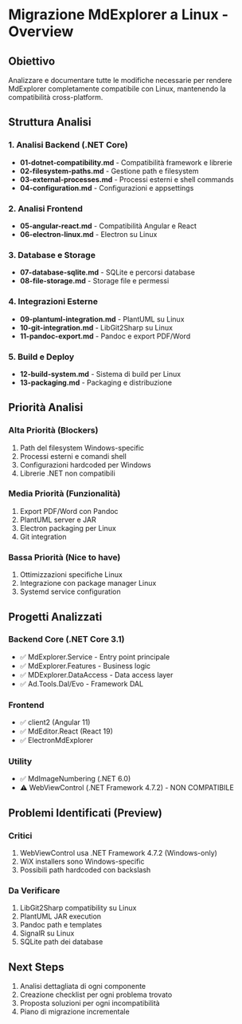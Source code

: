 # Migrazione MdExplorer a Linux - Overview

## Obiettivo
Analizzare e documentare tutte le modifiche necessarie per rendere MdExplorer completamente compatibile con Linux, mantenendo la compatibilità cross-platform.

## Struttura Analisi

### 1. Analisi Backend (.NET Core)
- **01-dotnet-compatibility.md** - Compatibilità framework e librerie
- **02-filesystem-paths.md** - Gestione path e filesystem
- **03-external-processes.md** - Processi esterni e shell commands
- **04-configuration.md** - Configurazioni e appsettings

### 2. Analisi Frontend
- **05-angular-react.md** - Compatibilità Angular e React
- **06-electron-linux.md** - Electron su Linux

### 3. Database e Storage
- **07-database-sqlite.md** - SQLite e percorsi database
- **08-file-storage.md** - Storage file e permessi

### 4. Integrazioni Esterne
- **09-plantuml-integration.md** - PlantUML su Linux
- **10-git-integration.md** - LibGit2Sharp su Linux
- **11-pandoc-export.md** - Pandoc e export PDF/Word

### 5. Build e Deploy
- **12-build-system.md** - Sistema di build per Linux
- **13-packaging.md** - Packaging e distribuzione

## Priorità Analisi

### Alta Priorità (Blockers)
1. Path del filesystem Windows-specific
2. Processi esterni e comandi shell
3. Configurazioni hardcoded per Windows
4. Librerie .NET non compatibili

### Media Priorità (Funzionalità)
1. Export PDF/Word con Pandoc
2. PlantUML server e JAR
3. Electron packaging per Linux
4. Git integration

### Bassa Priorità (Nice to have)
1. Ottimizzazioni specifiche Linux
2. Integrazione con package manager Linux
3. Systemd service configuration

## Progetti Analizzati

### Backend Core (.NET Core 3.1)
- ✅ MdExplorer.Service - Entry point principale
- ✅ MdExplorer.Features - Business logic
- ✅ MDExplorer.DataAccess - Data access layer
- ✅ Ad.Tools.Dal/Evo - Framework DAL

### Frontend
- ✅ client2 (Angular 11)
- ✅ MdEditor.React (React 19)
- ✅ ElectronMdExplorer

### Utility
- ✅ MdImageNumbering (.NET 6.0)
- ⚠️ WebViewControl (.NET Framework 4.7.2) - NON COMPATIBILE

## Problemi Identificati (Preview)

### Critici
1. WebViewControl usa .NET Framework 4.7.2 (Windows-only)
2. WiX installers sono Windows-specific
3. Possibili path hardcoded con backslash

### Da Verificare
1. LibGit2Sharp compatibility su Linux
2. PlantUML JAR execution
3. Pandoc path e templates
4. SignalR su Linux
5. SQLite path dei database

## Next Steps
1. Analisi dettagliata di ogni componente
2. Creazione checklist per ogni problema trovato
3. Proposta soluzioni per ogni incompatibilità
4. Piano di migrazione incrementale